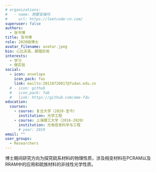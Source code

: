 ```yaml
---
# organizations:
#   - name: 想要变强吗
#     url: https://leetcode-cn.com/
superuser: false
authors:
  - 张书博
title: 张书博
role: 2020级博士
avatar_filename: avatar.jpeg
bio: 心比天高，脚踏实地
interests:
  - 学习
  - 做实验
social:
  - icon: envelope
    icon_pack: fas
    link: mailto:20110720017@fudan.edu.cn
  # - icon: github
  #   icon_pack: fab
  #   link: https://github.com/ame-fdu
education:
  courses:
    - course: 复旦大学（2020-至今）
      institution: 光学工程
    - course: 上海理工大学（2016-2020）
      institution: 光电信息科学与工程
      # year: 2019
email: ""
user_groups:
  - Researchers
---
```

博士期间研究方向为探究硫系材料的物理性质，涉及相变材料在PCRAM以及RRAM中的应用和硫族材料的非线性光学性质。